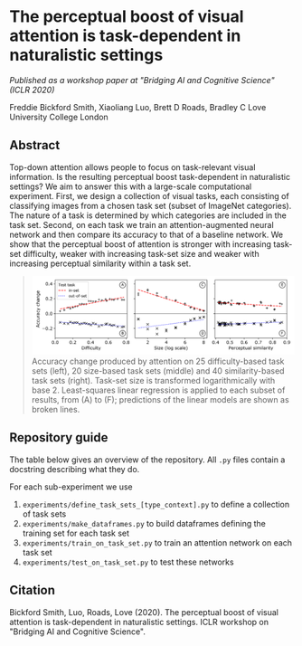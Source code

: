 # The perceptual boost of visual attention is task-dependent in naturalistic settings
*Published as a workshop paper at "Bridging AI and Cognitive Science" (ICLR 2020)*

Freddie Bickford Smith, Xiaoliang Luo, Brett D Roads, Bradley C Love\
University College London

## Abstract
Top-down attention allows people to focus on task-relevant visual information. Is the resulting perceptual boost task-dependent in naturalistic settings? We aim to answer this with a large-scale computational experiment. First, we design a collection of visual tasks, each consisting of classifying images from a chosen task set (subset of ImageNet categories). The nature of a task is determined by which categories are included in the task set. Second, on each task we train an attention-augmented neural network and then compare its accuracy to that of a baseline network. We show that the perceptual boost of attention is stronger with increasing task-set difficulty, weaker with increasing task-set size and weaker with increasing perceptual similarity within a task set.

>![](/results/accuracy_change_plots.png)
>Accuracy change produced by attention on 25 difficulty-based task sets (left), 20 size-based task sets (middle) and 40 similarity-based task sets (right). Task-set size is transformed logarithmically with base 2. Least-squares linear regression is applied to each subset of results, from (A) to (F); predictions of the linear models are shown as broken lines.

## Repository guide
The table below gives an overview of the repository. All `.py` files contain a docstring describing what they do.

For each sub-experiment we use
1. `experiments/define_task_sets_[type_context].py` to define a collection of task sets
2. `experiments/make_dataframes.py` to build dataframes defining the training set for each task set
3. `experiments/train_on_task_set.py` to train an attention network on each task set
4. `experiments/test_on_task_set.py` to test these networks

## Citation
Bickford Smith, Luo, Roads, Love (2020). The perceptual boost of visual attention is task-dependent in naturalistic settings. ICLR workshop on "Bridging AI and Cognitive Science".
